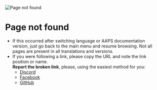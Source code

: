 ![Page not found](./images/404.png)

# Page not found

- If this occurred after switching language or AAPS documentation version, just go back to the main menu and resume browsing. Not all pages are present in all translations and versions.
- If you were following a link, please copy the URL and note the link position or name.  
  **Report the broken link**, please, using the easiest method for you:
  - [Discord](https://discord.com/channels/629952586895851530/817392867995680768)
  - [Facebook](https://www.facebook.com/groups/AndroidAPSUsers)
  - [GitHub](https://github.com/openaps/AndroidAPSdocs/issues)



